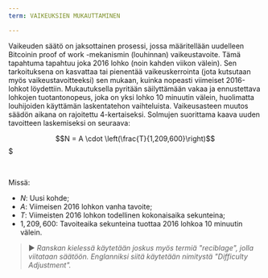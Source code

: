 ```yaml
---
term: VAIKEUKSIEN MUKAUTTAMINEN

---
```

Vaikeuden säätö on jaksottainen prosessi, jossa määritellään uudelleen Bitcoinin proof of work -mekanismin (louhinnan) vaikeustavoite. Tämä tapahtuma tapahtuu joka 2016 lohko (noin kahden viikon välein). Sen tarkoituksena on kasvattaa tai pienentää vaikeuskerrointa (jota kutsutaan myös vaikeustavoitteeksi) sen mukaan, kuinka nopeasti viimeiset 2016-lohkot löydettiin. Mukautuksella pyritään säilyttämään vakaa ja ennustettava lohkojen tuotantonopeus, joka on yksi lohko 10 minuutin välein, huolimatta louhijoiden käyttämän laskentatehon vaihteluista. Vaikeusasteen muutos säädön aikana on rajoitettu 4-kertaiseksi. Solmujen suorittama kaava uuden tavoitteen laskemiseksi on seuraava:

$$N = A \cdot \left(\frac{T}{1,209,600}\right)$$$

&nbsp;

Missä:


- $N$: Uusi kohde;
- $A$: Viimeisen 2016 lohkon vanha tavoite;
- $T$: Viimeisten 2016 lohkon todellinen kokonaisaika sekunteina;
- $1,209,600$: Tavoiteaika sekunteina tuottaa 2016 lohkoa 10 minuutin välein.

> ► *Ranskan kielessä käytetään joskus myös termiä "reciblage", jolla viitataan säätöön. Englanniksi siitä käytetään nimitystä "Difficulty Adjustment".*